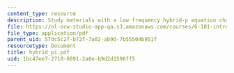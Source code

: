 ```yaml
---
content_type: resource
description: Study materials with a low frequency hybrid-p equation chart.
file: https://ol-ocw-studio-app-qa.s3.amazonaws.com/courses/6-101-introductory-analog-electronics-laboratory-spring-2007/1bc47ee7271866912a6eb9d2d1596ff5_hybrid_pi.pdf
file_type: application/pdf
parent_uid: 57dc5c2f-b72f-7a02-ab9d-7b55504b951f
resourcetype: Document
title: hybrid_pi.pdf
uid: 1bc47ee7-2718-6691-2a6e-b9d2d1596ff5
---
```

